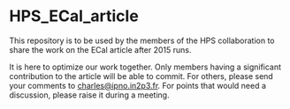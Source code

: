 # HPS_ECal_article

This repository is to be used by the members of the HPS collaboration
to share the work on the ECal article after 2015 runs.

It is here to optimize our work together. Only members having a significant
contribution to the article will be able to commit. 
For others, please send your comments to charles@ipno.in2p3.fr.
For points that would need a discussion, please raise it during a meeting.
